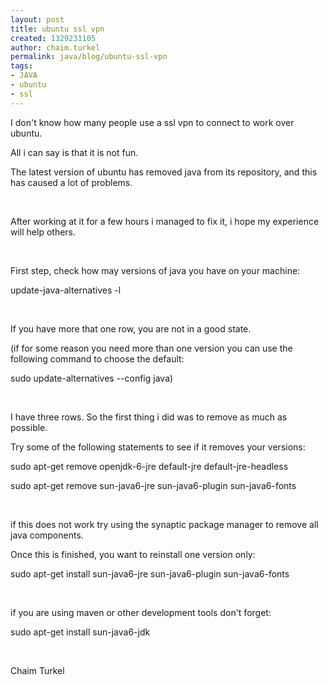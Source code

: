 ```yaml
---
layout: post
title: ubuntu ssl vpn
created: 1329231105
author: chaim.turkel
permalink: java/blog/ubuntu-ssl-vpn
tags:
- JAVA
- ubuntu
- ssl
---
```

<p>I don&#39;t know how many people use a ssl vpn to connect to work over ubuntu.</p>
<p>All i can say is that it is not fun.</p>
<p>The latest version of ubuntu has removed java from its repository, and this has caused a lot of problems.</p>
<p>&nbsp;</p>
<p>After working at it for a few hours i managed to fix it, i hope my experience will help others.</p>
<p>&nbsp;</p>
<p>First step, check how may versions of java you have on your machine:</p>
<p>update-java-alternatives -l</p>
<p>&nbsp;</p>
<p>If you have more that one row, you are not in a good state.</p>
<p>(if for some reason you need more than one version you can use the following command to choose the default:</p>
<p>sudo update-alternatives --config java)</p>
<p>&nbsp;</p>
<p>I have three rows. So the first thing i did was to remove as much as possible.</p>
<p>Try some of the following statements to see if it removes your versions:</p>
<p>sudo apt-get remove openjdk-6-jre default-jre default-jre-headless</p>
<p>sudo apt-get remove sun-java6-jre sun-java6-plugin sun-java6-fonts</p>
<p>&nbsp;</p>
<p>if this does not work try using the synaptic package manager to remove all java components.</p>
<p>Once this is finished, you want to reinstall one version only:</p>
<p>sudo apt-get install sun-java6-jre sun-java6-plugin sun-java6-fonts</p>
<p>&nbsp;</p>
<p>if you are using maven or other development tools don&#39;t forget:</p>
<p>sudo apt-get install sun-java6-jdk</p>
<p>&nbsp;</p>
<p>Chaim Turkel</p>
